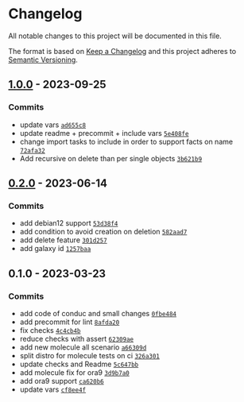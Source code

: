# Changelog

All notable changes to this project will be documented in this file.

The format is based on [Keep a Changelog](https://keepachangelog.com/en/1.0.0/)
and this project adheres to [Semantic Versioning](https://semver.org/spec/v2.0.0.html).

## [1.0.0](https://github.com/lotusnoir/ansible-system_ldap_entries/compare/0.2.0...1.0.0) - 2023-09-25

### Commits

- update vars [`ad655c8`](https://github.com/lotusnoir/ansible-system_ldap_entries/commit/ad655c8f2a37451dea0ddae1b48a2cde9f205a64)
- update readme + precommit + include vars [`5e408fe`](https://github.com/lotusnoir/ansible-system_ldap_entries/commit/5e408fed593d4d7996bfc3775cd00da57e2fa14c)
- change import tasks to include in order to support facts on name [`72afa32`](https://github.com/lotusnoir/ansible-system_ldap_entries/commit/72afa32f4892f9abe756bd7f8a36231b5ce7fc07)
- Add recursive on delete than per single objects [`3b621b9`](https://github.com/lotusnoir/ansible-system_ldap_entries/commit/3b621b9db5f6f9beb3695a2ca27932ed6cedb6da)

## [0.2.0](https://github.com/lotusnoir/ansible-system_ldap_entries/compare/0.1.0...0.2.0) - 2023-06-14

### Commits

- add debian12 support [`53d38f4`](https://github.com/lotusnoir/ansible-system_ldap_entries/commit/53d38f4b1cd65ae4925713175694853f16fedd19)
- add condition to avoid creation on deletion [`582aad7`](https://github.com/lotusnoir/ansible-system_ldap_entries/commit/582aad7f562c00da66577d36ccc1e12401e5da6c)
- add delete feature [`301d257`](https://github.com/lotusnoir/ansible-system_ldap_entries/commit/301d25772c7d71c751ca21d303a080be739cc4f3)
- add galaxy id [`1257baa`](https://github.com/lotusnoir/ansible-system_ldap_entries/commit/1257baae4d35b1733b980e232fa5d01be253f245)

## 0.1.0 - 2023-03-23

### Commits

- add code of conduc and small changes [`0fbe484`](https://github.com/lotusnoir/ansible-system_ldap_entries/commit/0fbe484e3b7608560fc5c88d3077d9c4e37b0f24)
- add precommit for lint [`8afda20`](https://github.com/lotusnoir/ansible-system_ldap_entries/commit/8afda20df0a4d08371bf088d7a432f0c468726ff)
- fix checks [`4c4cb4b`](https://github.com/lotusnoir/ansible-system_ldap_entries/commit/4c4cb4be95e1e47ae557fda03dab4bab10c107ad)
- reduce checks with assert [`62309ae`](https://github.com/lotusnoir/ansible-system_ldap_entries/commit/62309aea4596daf940902114e71f4731163c84db)
- add new molecule all scenario [`a66309d`](https://github.com/lotusnoir/ansible-system_ldap_entries/commit/a66309da9e32390641087c07dbbb92b01c3c3714)
- split distro for molecule tests on ci [`326a301`](https://github.com/lotusnoir/ansible-system_ldap_entries/commit/326a3015c238d747defb81f5f0869098f733e587)
- update checks and Readme [`5c647bb`](https://github.com/lotusnoir/ansible-system_ldap_entries/commit/5c647bbf0b91925e9c86518853b9f27562141ea5)
- add molecule fix for ora9 [`3d9b7a0`](https://github.com/lotusnoir/ansible-system_ldap_entries/commit/3d9b7a030f9a6e7a5542b69c4b21c9042dd86043)
- add ora9 support [`ca620b6`](https://github.com/lotusnoir/ansible-system_ldap_entries/commit/ca620b6899ef16eb3282c45be0e0c089d97f9ee4)
- update vars [`cf8ee4f`](https://github.com/lotusnoir/ansible-system_ldap_entries/commit/cf8ee4f333c9fd39314a592462b9883487e447f8)
